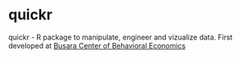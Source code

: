 # quickr
quickr -  R package to manipulate, engineer and vizualize data.
First developed at  [Busara Center of Behavioral Economics](https://www.busaracenter.org/)
